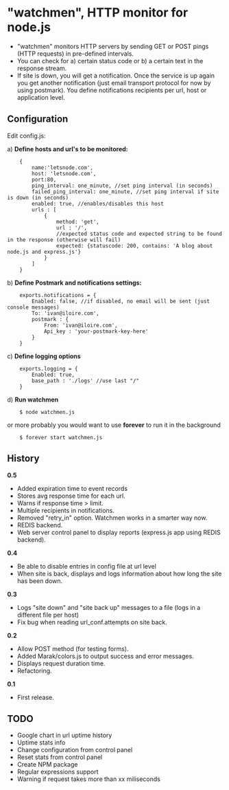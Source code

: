 # "watchmen", HTTP monitor for node.js

  - "watchmen" monitors HTTP servers by sending GET or POST pings (HTTP requests) in pre-defined intervals.
  - You can check for a) certain status code or b) a certain text in the response stream.
  - If site is down, you will get a notification. Once the service is up again you get another notification (just email transport protocol for now by using postmark). You define notifications recipients per url, host or application level.

## Configuration
  
  Edit config.js:
  
  a) **Define hosts and url's to be monitored:**

		{
			name:'letsnode.com',
			host: 'letsnode.com',
			port:80, 
			ping_interval: one_minute, //set ping interval (in seconds)
			failed_ping_interval: one_minute, //set ping interval if site is down (in seconds)
			enabled: true, //enables/disables this host
			urls : [
				{
					method: 'get', 
					url : '/', 
					//expected status code and expected string to be found in the response (otherwise will fail)
					expected: {statuscode: 200, contains: 'A blog about node.js and express.js'}
				}
			]
		}
  
  b) **Define Postmark and notifications settings:**

		exports.notifications = {
			Enabled: false, //if disabled, no email will be sent (just console messages)
			To: 'ivan@iloire.com',
			postmark : {
				From: 'ivan@iloire.com',
				Api_key : 'your-postmark-key-here'
			}
		} 

  c) **Define logging options**

		exports.logging = {
			Enabled: true,
			base_path : './logs' //use last "/"
		}

  d) **Run watchmen**

		$ node watchmen.js

  or more probably you would want to use **forever** to run it in the background

		$ forever start watchmen.js

## History

**0.5**
  
  - Added expiration time to event records
  - Stores avg response time for each url.
  - Warns if response time > limit.
  - Multiple recipients in notifications.
  - Removed "retry_in" option. Watchmen works in a smarter way now.
  - REDIS backend.
  - Web server control panel to display reports (express.js app using REDIS backend).

**0.4**

  - Be able to disable entries in config file at url level
  - When site is back, displays and logs information about how long the site has been down.

**0.3**
  
  - Logs "site down" and "site back up" messages to a file (logs in a different file per host)
  - Fix bug when reading url_conf.attempts on site back.

**0.2**

  - Allow POST method (for testing forms).
  - Added Marak/colors.js to output success and error messages.
  - Displays request duration time.
  - Refactoring.

**0.1**

  - First release.

## TODO
 - Google chart in url uptime history
 - Uptime stats info
 - Change configuration from control panel
 - Reset stats from control panel
 - Create NPM package 
 - Regular expressions support
 - Warning if request takes more than xx miliseconds